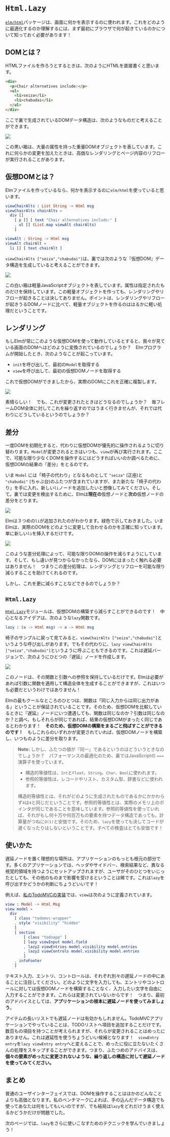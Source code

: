 # `Html.Lazy`

<!--
In the [`elm/html`](https://package.elm-lang.org/packages/elm/html/latest/) package is used to show things on screen. To understand how to optimize it, we need to learn how it works in the first place!
-->

[`elm/html`](https://package.elm-lang.org/packages/elm/html/latest/)パッケージは、画面に何かを表示するのに使われます。これをどのように最適化するのか理解するには、まず最初にブラウザで何が起きているのかについて知っておく必要があります！

<!--
## What is the DOM?
-->

## DOMとは？

<!--
If you are creating an HTML file, you would write HTML directly like this:
-->

HTMLファイルを作ろうとするときは、次のようにHTMLを直接書くと思います。

```html
<div>
  <p>Chair alternatives include:</p>
  <ul>
    <li>seiza</li>
    <li>chabudai</li>
  </ul>
</div>
```

<!--
You can think of this as producing some DOM data structure behind the scenes:
-->

ここで裏で生成されているDOMデータ構造は、次のようなものだと考えることができます。

![](diagrams/dom.svg)

<!--
The black boxes represent heavy-weight DOM objects with hundreds of attributes. And when any of them change, it can trigger expensive renders and reflows of page content.
-->

この黒い箱は、大量の属性を持った重量DOMオブジェクトを表しています。これに何らかの変更を加えたときは、高価なレンダリングとページ内容のリフローが実行されることがあります。


<!--
## What is Virtual DOM?
-->

## 仮想DOMとは？

<!--
If you are creating an Elm file, you would use `elm/html` to write something like this:
-->

Elmファイルを作っているなら、何かを表示するのに`elm/html`を使っていると思います。

```elm
viewChairAlts : List String -> Html msg
viewChairAlts chairAlts =
  div []
    [ p [] [ text "Chair alternatives include:" ]
    , ul [] (List.map viewAlt chairAlts)
    ]

viewAlt : String -> Html msg
viewAlt chairAlt =
  li [] [ text chairAlt ]
```

<!--
You can think of `viewChairAlts ["seiza","chabudai"]` as producing some “Virtual DOM” data structure behind the scenes:
-->

`viewChairAlts ["seiza","chabudai"]`は、裏では次のような『仮想DOM』データ構造を生成していると考えることができます。

![](diagrams/vdom.svg)

<!--
The white boxes represent light-weight JavaScript objects. They only have the attributes you specify. Their creation can never cause renders or reflows. Point is, compared to DOM nodes, these are much cheaper to allocate!
-->

この白い箱は軽量JavaScriptオブジェクトを表しています。属性は指定されたものだけを保持しています。この軽量オブジェクトを作っても、レンダリングやリフローが起きることは決してありません。ポイントは、レンダリングやリフローが起きうるDOMノードに比べて、軽量オブジェクトを作るのははるかに軽い処理だということです。


<!--
## Render
-->

## レンダリング

<!--
If we are always working with these virtual nodes in Elm, how does it get converted to the DOM we see on screen? When an Elm program starts, it goes like this:
-->

もしElmが常にこのような仮想DOMを使って動作しているとすると、我々が見ている画面のDOMへはどのように変換されているのでしょうか？　Elmプログラムが開始したとき、次のようなことが起こっています。

<!--
- Call `init` to get the initial `Model`.
- Call `view` to get the initial virtual nodes.
-->

- `init`を呼び出して、最初の`Model`を取得する
- `view`を呼び出して、最初の仮想DOMノードを取得する

<!--
Now that we have virtual nodes, we make an exact replica in the real DOM:
-->

これで仮想DOMができましたから、実際のDOMにこれを正確に複製します。

![](diagrams/render.svg)

<!--
Great! But what about when things change? Redoing the whole DOM on every frame does not work, so what do we do instead?
-->

素晴らしい！　でも、これが変更されたときはどうなるのでしょうか？　毎フレームDOM全体に対してこれを繰り返すのではうまく行きませんが、それでは代わりにどうしているというのでしょうか？


<!--
## Diffing
-->

## 差分

<!--
Once we have the initial DOM, we switch to working primarily with virtual nodes instead. Whenever the `Model` changes, we run `view` again. From there, we “diff” the resulting virtual nodes to figure out how to touch the DOM as little as possible.
-->


一度DOMを初期化すると、代わりに仮想DOMが優先的に操作されるように切り替わります。`Model`が変更されるときはいつも、`view`が再び実行されます。ここで、可能な限り少なくDOMを操作するにはどうすればいいのか調べるために、仮想DOMの結果の『差分』をとるのです。

<!--
So imagine our `Model` gets a new chair alternative, and we want to add a new `li` node for it. Behind the scenes, Elm diffs the **current** virtual nodes and the **next** virtual nodes to detect any changes:
-->

いま `Model` には「椅子の代わり」となるものとして `"seiza"` (正座)と `"chabudai"` (ちゃぶ台)のふたつが含まれていますが、また新たな「椅子の代わり」を手に入れ、新しい`li`ノードを追加したいと想像してみてください。そして。裏では変更を検出するために、Elmは**現在の**仮想ノードと**次の**仮想ノードの差分をとります。

![](diagrams/diff.svg)

<!--
It noticed that a third `li` was added. I marked it in green. Elm now knows exactly how to modify the real DOM to make it match. Just insert that new `li`:
-->

Elmは３つめの`li`が追加されたのがわかります。緑色で示しておきました。いまElmは、実際のDOMをどのように変更して合わせるのかを正確に知っています。単に新しい`li`を挿入するだけです。

![](diagrams/patch.svg)

<!--
This diffing process makes it possible to touch the DOM as little as possible. And if no differences are found, we do not need to touch the DOM at all! So this process helps minimize the renders and reflows that need to happen.
-->

このような差分処理によって、可能な限りDOMの操作を減らすようにしています。そして、もし違いが見つからなかったなら、DOMにはまったく触れる必要はありません！　つまりこの差分処理は、レンダリングとリフローを可能な限り減らすることを助けてくれるのです。

<!--
But can we do even less work?
-->

しかし、これを更に減らすことなどできるのでしょうか？


## `Html.Lazy`

<!--
The [`Html.Lazy`](https://package.elm-lang.org/packages/elm/html/latest/Html-Lazy/) module makes it possible to not even build the virtual nodes! The core idea is the `lazy` function:
-->

[`Html.Lazy`](https://package.elm-lang.org/packages/elm/html/latest/Html-Lazy/)モジュールは、仮想DOMの構築すら減らすことができるのです！　中心となるアイデアは、次のような`lazy`関数です。

```elm
lazy : (a -> Html msg) -> a -> Html msg
```

<!--
Going back to our chair example, we called `viewChairAlts ["seiza","chabudai"]`, but we could just as easily have called `lazy viewChairAlts ["seiza","chabudai"]` instead. The lazy version allocates a single “lazy” node like this:
-->

椅子のサンプルに戻って見てみると、`viewChairAlts ["seiza","chabudai"]`というような呼び出しがあります。でもその代わりに、`lazy viewChairAlts ["seiza","chabudai"]`というように呼ぶこともできるのです。これは遅延バージョンで、次のようにひとつの『遅延』ノードを作成します。

![](diagrams/lazy.svg)

<!--
The node just keeps a reference to the function and arguments. Elm can put the function and arguments together to generate the whole structure if needed, but it is not always needed!
-->

このノードは、その関数と引数への参照を保持しているだけです。Elmは必要があれば引数に関数を適用して構造全体を生成することができますが、これはいつも必要だというわけではありません！

<!--
One of the cool things about Elm is the “same input, same output” guarantee for functions. So whenever we run into two “lazy” nodes while diffing virtual nodes, we ask is the function the same? Are the arguments the same? If they are all the same, we know the resulting virtual nodes are the same as well! **So we can skip building the virtual nodes entirely!** If any of them have changed, we can build the virtual nodes and do a normal diff.
-->

Elmの最もクールなところのひとつは、関数は「同じ入力からは同じ出力がある」ということが保証されていることです。そのため、仮想DOMを比較しているときに『遅延』ノードにいつ遭遇しても、関数は同じなのか？引数は同じなのか？と調べ、もしそれらが同じであれば、結果の仮想DOMがまったく同じであるとわかります！　**そのため、仮想DOMの構築をまるごと飛ばすことができるのです！**　もしこれらのいずれかが変更されていれば、仮想DOMノードを構築し、いつものように差分を取ります。

<!--
> **Note:** When are two values “the same” though? To optimize for performance, we use JavaScript’s `===` operator behind the scenes:
>
> - Structural equality is used for `Int`, `Float`, `String`, `Char`, and `Bool`.
> - Reference equality is used for records, lists, custom types, dictionaries, etc.
>
> Structural equality means that `4` is the same as `4` no matter how you produced those values. Reference equality means the actual pointer in memory has to be the same. Using reference equality is always cheap `O(1)`, even when the data structure has thousands or millions of entries. So this is mostly about making sure that using `lazy` will never slow your code down a bunch by accident. All the checks are super cheap!
-->

> **Note:** しかし、ふたつの値が『同一』であるというのはどういうときなのでしょうか？　パフォーマンスの最適化のため、裏ではJavaScriptの `===`演算子を使っています。
> 
> - 構造的等値性は、`Int`と`Float`、`String`、`Char`、`Bool`に使われます。
> - 参照的等値性は、レコードやリスト、カスタム型、辞書などに使われます。
> 
> 構造的等値性とは、それがどのように生成されたものであるかにかかわらず`4`は`4`と同じだということです。参照的等値性とは、実際のメモリ上のポインタが同じであることを意味しています。参照的等値性を使っていれば、それがもし何十万や何百万もの要素を持つデータ構造であっても、計算量がつねに`O(1)`と安価です。そのため、`lazy`を使っても決してコードが遅くなったりはしないということです。すべての検査はとても安価です！

<!--
## Usage
-->

## 使いかた

<!--
The ideal place to put a lazy node is at the root of your application. Many applications are set up to have distinct visual regions like headers, sidebars, search results, etc. And when people are messing with one, they are very rarely messing with the others. This creates really natural lines for `lazy` calls!
-->

遅延ノードを置く理想的な場所は、アプリケーションのもっとも根元の部分です。多くのアプリケーションでは、ヘッダやサイドバー、検索結果など、異なる視覚的領域を持つようにセットアップされますが、ユーザがそのひとつをいじったとしても、その他のものまで影響を受けるということは稀です。これは`lazy`を呼び出すかどうかの判断にちょうどいいです！

<!--
For example, in [my TodoMVC implementation](https://github.com/evancz/elm-todomvc/), the `view` is defined like this:
-->

例えば、[私のTodoMVCの実装](https://github.com/evancz/elm-todomvc/)では、`view`は次のように定義されています。

```elm
view : Model -> Html Msg
view model =
  div
    [ class "todomvc-wrapper"
    , style "visibility" "hidden"
    ]
    [ section
        [ class "todoapp" ]
        [ lazy viewInput model.field
        , lazy2 viewEntries model.visibility model.entries
        , lazy2 viewControls model.visibility model.entries
        ]
    , infoFooter
    ]
```

<!--
Notice that the text input, entries, and controls are all in separate lazy nodes. So I can type however many characters I want in the input without ever building virtual nodes for the entries or controls. They are not changing! So the first tip is **try to use lazy nodes at the root of your application.**
-->

テキスト入力、エントリ、コントロールは、それぞれ別々の遅延ノードの中にあることに注目してください。どのように文字を入力しても、エントリやコントロールに対しては仮想DOMノードを構築することなく、入力したい文字を自由に入力することができます。これらは変更されていないからです！　つまり、最初のアドバイスとしては、**アプリケーションの根本に遅延ノードを使ってみましょう**。

<!--
It can also be useful to use lazy in long lists of items. In the TodoMVC app, it is all about adding entries to your todo list. You could conceivable have hundreds of entries, but they change very infrequently. This is a great candidate for laziness! By switching `viewEntry entry` to `lazy viewEntry entry` we can skip a bunch of allocation that is very rarely useful. So the second tip is **try to use lazy nodes on repeated structures where each individual item changes infrequently.**
-->

アイテムの長いリストでも遅延ノードは有効かもしれません。TodoMVCアプリケーションでやっていることは、TODOリストへ項目を追加することだけです。数百もの項目を持つことが考えられますが、それらが変更されることはめったにありません。これは遅延性を使うちょうどいい候補となります！　`viewEntry entry`を`lazy viewEntry entry`へと変えることで、めったに役に立たないたくさんの処理をスキップすることができます。つまり、ふたつめのアドバイスは、**個々の要素がめったに変更されないような、繰り返しの構造に対して遅延ノードを使ってみてください。**

<!--
## Summary
-->

## まとめ

<!--
Touching the DOM is way more expensive than anything that happens in a normal user interface. Based on my benchmarking, you can do whatever you want with fancy data structures, but in the end it only matters how much you successfully use `lazy`.
-->

普通のユーザインターフェイスでは、DOMを操作することはほかのどんなことよりも高価となります。私のベンチマークによれば、手の込んだデータ構造でも使ってあなたは何をしてもいいのですが、でも結局は`lazy`をどれだけうまく使えるかどうかだけが問題でした。

<!--
On the next page, we will learn a technique to use `lazy` even more!
-->

次のページでは、`lazy`をさらに使いこなすためのテクニックを学んでいきましょう！
